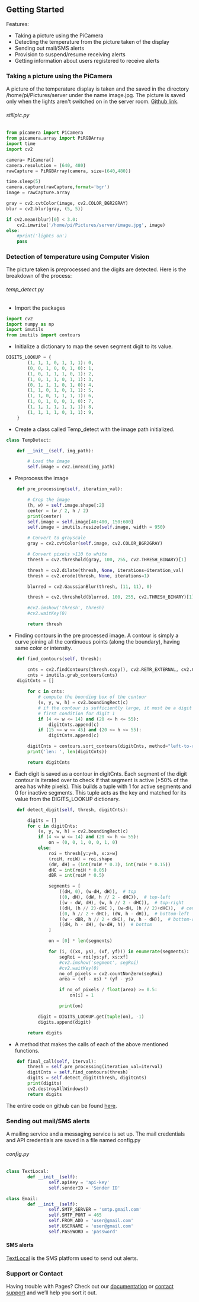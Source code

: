 ## Getting Started

Features:

* Taking a picture using the PiCamera
* Detecting the temperature from the picture taken of the display
* Sending out mail/SMS alerts
* Provision to suspend/resume receiving alerts
* Getting information about users registered to receive alerts


### Taking a picture using the PiCamera

A picture of the temperature display is taken and the saved in the directory /home/pi/Pictures/server under the name image.jpg.
The picture is saved only when the lights aren't switched on in the server room.
[Github link](https://github.com/shwetha1607/Server-temp/blob/Version-1.1/stillpic.py).

###### stillpic.py

```python
from picamera import PiCamera
from picamera.array import PiRGBArray
import time
import cv2

camera= PiCamera()
camera.resolution = (640, 480)
rawCapture = PiRGBArray(camera, size=(640,480))

time.sleep(5)
camera.capture(rawCapture,format='bgr')
image = rawCapture.array

gray = cv2.cvtColor(image, cv2.COLOR_BGR2GRAY)
blur = cv2.blur(gray, (5, 5))

if cv2.mean(blur)[0] < 3.0:
	cv2.imwrite('/home/pi/Pictures/server/image.jpg', image)
else:
	#print('lights on')
	pass
```

### Detection of temperature using Computer Vision

The picture taken is preprocessed and the digits are detected. Here is the breakdown of the process:

###### temp_detect.py

 * Import the packages
 ```python
import cv2
import numpy as np
import imutils
from imutils import contours 
```
* Initialize a dictionary to map the seven segment digit to its value.
```python
DIGITS_LOOKUP = {
        (1, 1, 1, 0, 1, 1, 1): 0,
        (0, 0, 1, 0, 0, 1, 0): 1,
        (1, 0, 1, 1, 1, 0, 1): 2,
        (1, 0, 1, 1, 0, 1, 1): 3,
        (0, 1, 1, 1, 0, 1, 0): 4,
        (1, 1, 0, 1, 0, 1, 1): 5,
        (1, 1, 0, 1, 1, 1, 1): 6,
        (1, 0, 1, 0, 0, 1, 0): 7,
        (1, 1, 1, 1, 1, 1, 1): 8,
        (1, 1, 1, 1, 0, 1, 1): 9,
    }
```
* Create a class called Temp_detect with the image path initialized.
```python
class TempDetect:

    def __init__(self, img_path):

        # Load the image
        self.image = cv2.imread(img_path)
```
* Preprocess the image
```python
    def pre_processing(self, iteration_val):

        # Crop the image
        (h, w) = self.image.shape[:2]
        center = (w / 2, h / 2)
        print(center)
        self.image = self.image[40:400, 150:600]
        self.image = imutils.resize(self.image, width = 950)

        # Convert to grayscale
        gray = cv2.cvtColor(self.image, cv2.COLOR_BGR2GRAY)

        # Convert pixels >110 to white
        thresh = cv2.threshold(gray, 100, 255, cv2.THRESH_BINARY)[1]

        thresh = cv2.dilate(thresh, None, iterations=iteration_val)
        thresh = cv2.erode(thresh, None, iterations=1)

        blurred = cv2.GaussianBlur(thresh, (11, 11), 0)

        thresh = cv2.threshold(blurred, 100, 255, cv2.THRESH_BINARY)[1]

        #cv2.imshow('thresh', thresh)
        #cv2.waitKey(0)

        return thresh
```

* Finding contours in the pre processed image. A contour is simply a curve joining all the continuous points (along the boundary), having same color or intensity.
```python
    def find_contours(self, thresh):

        cnts = cv2.findContours(thresh.copy(), cv2.RETR_EXTERNAL, cv2.CHAIN_APPROX_SIMPLE)
        cnts = imutils.grab_contours(cnts)
	digitCnts = []
	
        for c in cnts:
            # compute the bounding box of the contour
            (x, y, w, h) = cv2.boundingRect(c)
            # if the contour is sufficiently large, it must be a digit
            # first condition for digit 1
            if (4 <= w <= 14) and (20 <= h <= 55):
                digitCnts.append(c)
            if (15 <= w <= 45) and (20 <= h <= 55):
                digitCnts.append(c)

        digitCnts = contours.sort_contours(digitCnts, method="left-to-right")[0]
        print('len: ', len(digitCnts))

        return digitCnts
```

* Each digit is saved as a contour in digitCnts. Each segment of the digit contour is iterated over to check if that segment is active (>50% of the area has white pixels). This builds a tuple with 1 for active segments and 0 for inactive segments. This tuple acts as the key and matched for its value from the DIGITS_LOOKUP dictionary.
```python
    def detect_digit(self, thresh, digitCnts):

        digits = []
        for c in digitCnts:
            (x, y, w, h) = cv2.boundingRect(c)            
            if (4 <= w <= 14) and (20 <= h <= 55):
                on = (0, 0, 1, 0, 0, 1, 0)
            else:
                roi = thresh[y:y+h, x:x+w]
                (roiH, roiW) = roi.shape               
                (dW, dH) = (int(roiW * 0.3), int(roiH * 0.15))
                dHC = int(roiH * 0.05)
                dBR = int(roiW * 0.5)

                segments = [
                    ((dH, 0), (w-dH, dH)),  # top
                    ((0, dH), (dW, h // 2 - dHC)),  # top-left
                    ((w - dW, dH), (w, h // 2 - dHC)),  # top-right
                    ((dH, (h // 2)-dHC ), (w-dH, (h // 2)+dHC)),  # center
                    ((0, h // 2 + dHC), (dW, h - dH)),  # bottom-left
                    ((w - dBR, h // 2 + dHC), (w, h - dH)),  # bottom-right
                    ((dH, h - dH), (w-dH, h))  # bottom
                ]

                on = [0] * len(segments)

                for (i, ((xs, ys), (xf, yf))) in enumerate(segments):
                    segRoi = roi[ys:yf, xs:xf]
                    #cv2.imshow('segment', segRoi)
                    #cv2.waitKey(0)
                    no_of_pixels = cv2.countNonZero(segRoi)
                    area = (xf - xs) * (yf - ys)

                    if no_of_pixels / float(area) >= 0.5:
                        on[i] = 1

                    print(on)

            digit = DIGITS_LOOKUP.get(tuple(on), -1)
            digits.append(digit)

        return digits
```

* A method that makes the calls of each of the above mentioned functions.
```python
    def final_call(self, iterval):
        thresh = self.pre_processing(iteration_val=iterval)
        digitCnts = self.find_contours(thresh)
        digits = self.detect_digit(thresh, digitCnts)
        print(digits)
        cv2.destroyAllWindows()
        return digits
```

The entire code on github can be found [here](https://github.com/shwetha1607/Server-temp/blob/Version-1.1/temp_detect2%20(1).py).

### Sending out mail/SMS alerts

A mailing service and a messaging service is set up. The mail credentials and API credentials are saved in a file named config.py

###### config.py
```python
class TextLocal:
        def __init__(self):
                self.apiKey = 'api-key'
                self.senderID = 'Sender ID'              

class Email:
        def __init__(self):
                self.SMTP_SERVER = 'smtp.gmail.com'
                self.SMTP_PORT = 465
                self.FROM_ADD = 'user@gmail.com'
                self.USERNAME = 'user@gmail.com'
                self.PASSWORD = 'password'
```
#### SMS alerts
[TextLocal](https://www.textlocal.in/) is the SMS platform used to send out alerts.


### Support or Contact

Having trouble with Pages? Check out our [documentation](https://help.github.com/categories/github-pages-basics/) or [contact support](https://github.com/contact) and we’ll help you sort it out.
